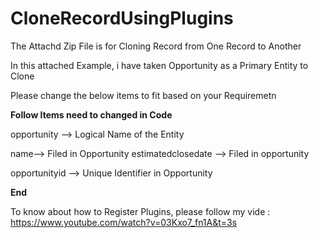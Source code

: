 # CloneRecordUsingPlugins

The Attachd Zip File is for Cloning Record from One Record to Another

In this attached Example, i have taken Opportunity as a Primary Entity to Clone

Please change the below items to fit based on your Requiremetn

**Follow Items need to changed in Code**

opportunity --> Logical Name of the Entity

name--> Filed in Opportunity
estimatedclosedate --> Filed in opportunity

opportunityid --> Unique Identifier in Opportunity

**End**

To know about how to Register Plugins, please follow my vide : https://www.youtube.com/watch?v=03Kxo7_fn1A&t=3s

